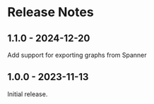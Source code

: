 # Release Notes

## 1.1.0 - 2024-12-20
Add support for exporting graphs from Spanner

## 1.0.0 - 2023-11-13
Initial release.
